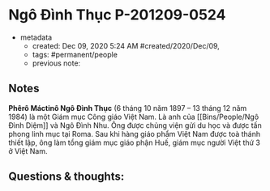 
# Ngô Đình Thục P-201209-0524

- metadata
	- created: Dec 09, 2020 5:24 AM #created/2020/Dec/09,
	- tags: #permanent/people 
	- previous note:

## Notes
**Phêrô Máctinô Ngô Đình Thục** (6 tháng 10 năm 1897 – 13 tháng 12 năm 1984) là một Giám mục Công giáo Việt Nam. Là anh của [[Bins/People/Ngô Đình Diệm]]  và Ngô Đình Nhu. Ông được chủng viện gửi du học và được tấn phong linh mục tại Roma. Sau khi hàng giáo phẩm Việt Nam được toà thánh thiết lập, ông làm tổng giám mục giáo phận Huế, giám mục người Việt thứ 3 ở Việt Nam.

## Questions & thoughts:
